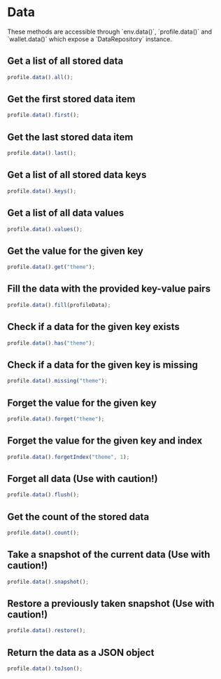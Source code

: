 # Data

<x-alert type="info">
These methods are accessible through `env.data()`, `profile.data()` and `wallet.data()` which expose a `DataRepository` instance.
</x-alert>

## Get a list of all stored data

```typescript
profile.data().all();
```

## Get the first stored data item

```typescript
profile.data().first();
```

## Get the last stored data item

```typescript
profile.data().last();
```

## Get a list of all stored data keys

```typescript
profile.data().keys();
```

## Get a list of all data values

```typescript
profile.data().values();
```

## Get the value for the given key

```typescript
profile.data().get("theme");
```

## Fill the data with the provided key-value pairs

```typescript
profile.data().fill(profileData);
```

## Check if a data for the given key exists

```typescript
profile.data().has("theme");
```

## Check if a data for the given key is missing

```typescript
profile.data().missing("theme");
```

## Forget the value for the given key

```typescript
profile.data().forget("theme");
```

## Forget the value for the given key and index

```typescript
profile.data().forgetIndex("theme", 1);
```

## Forget all data (Use with caution!)

```typescript
profile.data().flush();
```

## Get the count of the stored data

```typescript
profile.data().count();
```

## Take a snapshot of the current data (Use with caution!)

```typescript
profile.data().snapshot();
```

## Restore a previously taken snapshot (Use with caution!)

```typescript
profile.data().restore();
```

## Return the data as a JSON object

```typescript
profile.data().toJson();
```
